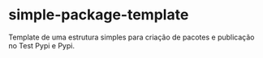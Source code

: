 # simple-package-template
Template de uma estrutura simples para criação de pacotes e publicação no Test Pypi e Pypi.
